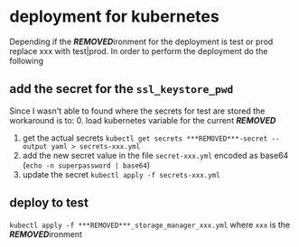 # deployment for kubernetes

Depending if the ***REMOVED***ironment for the deployment is test or prod replace xxx with test|prod.
In order to perform the deployment do the following

## add the secret for the `ssl_keystore_pwd`

Since I wasn't able to found where the secrets for test are stored the workaround is to:
0. load kubernetes variable for the current ***REMOVED***
1. get the actual secrets `kubectl get secrets ***REMOVED***-secret --output yaml > secrets-xxx.yml`
2. add the new secret value in the file `secret-xxx.yml` encoded as base64 (`echo -n superpassword | base64`)
3. update the secret `kubectl apply -f secrets-xxx.yml`


## deploy to test

`kubectl apply -f ***REMOVED***_storage_manager_xxx.yml` where `xxx` is the ***REMOVED***ironment
